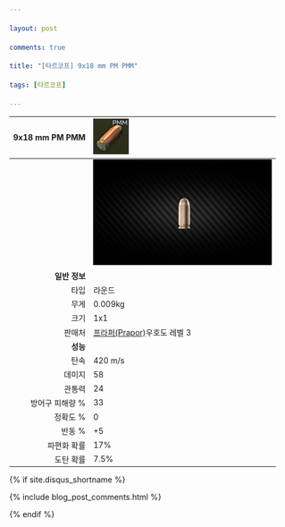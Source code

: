 ```yaml
---

layout: post

comments: true

title: "[타르코프] 9x18 mm PM PMM"

tags: [타르코프]

---
```


|9x18 mm PM PMM|![9x18 mm PM PMM](/assets/image/tarkov/bullet/9x18PMM.png)|
|--:|:--|
||![9x18 mm PM PMM](/assets/image/tarkov/bullet/9x18IMAGE.png)|
|**일반 정보**|
|타입|라운드|
|무게|0.009kg|
|크기|1x1|
|판매처|[프라퍼(Prapor)](https://dndl93.github.io/_posts/2021-02-07-%ED%83%80%EB%A5%B4%EC%BD%94%ED%94%84-%ED%94%84%EB%9D%BC%ED%8D%BC(Prapor)/)우호도 레벨 3|
|**성능**|
|탄속|420 m/s|
|데미지|58|
|관통력|24|
|방어구 피해량 %|33|
|정확도 %|0|
|반동 %|+5|
|파편화 확률|17%|
|도탄 확률|7.5%|

{% if site.disqus_shortname %}

<div class="comments">

  {% include blog_post_comments.html %}

</div>

{% endif %}

<div id="disqus_thread"></div>